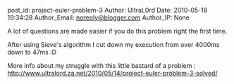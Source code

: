 post_id: project-euler-problem-3
Author: UltraL0rd
Date: 2010-05-18 19:34:28
Author_Email: noreply@blogger.com
Author_IP: None

A lot of questions are made easier if you do this problem right the first time.

After using Sieve's algorithm I cut down my execution from over 4000ms down to 47ms :D

More info about my struggle with this little bastard of a problem : 
http://www.ultralord.za.net/2010/05/14/project-euler-problem-3-solved/
